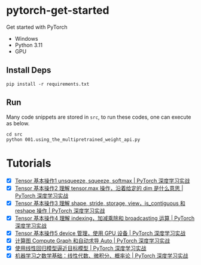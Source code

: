 # pytorch-get-started
Get started with PyTorch

* Windows
* Python 3.11
* GPU

## Install Deps

```
pip install -r requirements.txt
```


## Run

Many code snippets are stored in `src`, to run these codes, one can execute as below.

```
cd src
python 001.using_the_multipretrained_weight_api.py
```

# Tutorials

- [x] [Tensor 基本操作1 unsqueeze, squeeze, softmax | PyTorch 深度学习实战](https://blog.csdn.net/samurais/article/details/145244874)
- [x] [Tensor 基本操作2 理解 tensor.max 操作，沿着给定的 dim 是什么意思 | PyTorch 深度学习实战](https://chatopera.blog.csdn.net/article/details/145297647)
- [x] [Tensor 基本操作3 理解 shape, stride, storage, view，is_contiguous 和 reshape 操作 | PyTorch 深度学习实战](https://chatopera.blog.csdn.net/article/details/145305367)
- [x] [Tensor 基本操作4 理解 indexing，加减乘除和 broadcasting 运算 | PyTorch 深度学习实战](https://blog.csdn.net/samurais/article/details/145314174)
- [x] [Tensor 基本操作5 device 管理，使用 GPU 设备 | PyTorch 深度学习实战](https://chatopera.blog.csdn.net/article/details/145314362)
- [x] [计算图 Compute Graph 和自动求导 Auto | PyTorch 深度学习实战](https://blog.csdn.net/samurais/article/details/145319886)
- [x] [使用线性回归模型逼近目标模型 | PyTorch 深度学习实战](https://blog.csdn.net/samurais/article/details/145436751)
- [x] [机器学习之数学基础：线性代数、微积分、概率论 | PyTorch 深度学习实战](https://chatopera.blog.csdn.net/article/details/145457385)